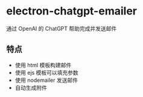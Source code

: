# electron-chatgpt-emailer

通过 OpenAI 的 ChatGPT 帮助完成并发送邮件

## 特点

- 使用 html 模板构建邮件
- 使用 ejs 模板可以填充参数
- 使用 nodemailer 发送邮件
- 自动生成附件
